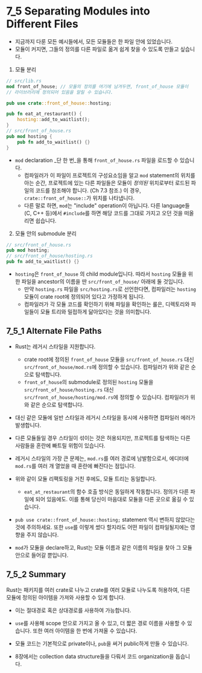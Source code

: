 # 7_5 Separating Modules into Different Files

- 지금까지 다룬 모든 예시들에서, 모든 모듈들은 한 파일 안에 있었습니다.
- 모듈이 커지면, 그들의 정의를 다른 파일로 옮겨 쉽게 찾을 수 있도록 만들고
    싶습니다.

1. 모듈 분리
```rust
// src/lib.rs
mod front_of_house; // 모듈의 정의를 여기에 남겨두면, front_of_house 모듈이
// 라이브러리에 정의되어 있음을 알릴 수 있습니다.

pub use crate::front_of_house::hosting;

pub fn eat_at_restaurant() {
    hosting::add_to_waitlist();
}
// src/front_of_house.rs
pub mod hosting {
    pub fn add_to_waitlist() {}
}
```
  - `mod` declaration _단 한 번_을 통해 `front_of_house.rs` 파일을 로드할 수
      있습니다.
    - 컴파일러가 이 파일이 프로젝트의 구성요소임을 알고 `mod` statement의 위치를
        아는 순간, 프로젝트에 있는 다른 파일들은 모듈이 _정의된_ 위치로부터
        로드된 파일의 코드를 참조해야 합니다. (Ch 7.3 참조.) 이 경우,
        `crate::front_of_house::`가 위치를 나타냅니다.
    - 다른 말로 하면, `mod`는 "include" operation이 아닙니다. 다른 language들
        (C, C++ 등)에서 `#include`를 하면 해당 코드를 그대로 가지고 오던 것을
        떠올리면 쉽습니다.

2. 모듈 안의 submodule 분리
```rust
// src/front_of_house.rs
pub mod hosting;
// src/front_of_house/hosting.rs
pub fn add_to_waitlist() {}
```
- `hosting`은 `front_of_house` 의 child module입니다. 따라서 `hosting` 모듈을
    위한 파일을 ancestor의 이름을 딴 `src/front_of_house/` 아래에 둘 것입니다.
  - 만약 `hosting.rs` 파일을 `src/hosting.rs`로 선언한다면, 컴파일러는 `hosting`
      모듈이 crate root에 정의되어 있다고 가정하게 됩니다.
  - 컴파일러가 각 모듈 코드를 확인하기 위해 파일을 확인하는 룰은, 디렉토리와
      파일들이 모듈 트리와 밀접하게 닮아있다는 것을 의미합니다.

## 7_5_1 Alternate File Paths

- Rust는 레거시 스타일을 지원합니다.
  - crate root에 정의된 `front_of_house` 모듈을 `src/front_of_house.rs` 대신
      `src/front_of_house/mod.rs`에 정의할 수 있습니다. 컴파일러가 위와 같은
      순으로 탐색합니다.
  - `front_of_house`의 submodule로 정의된 `hosting` 모듈을
      `src/front_of_house/hosting.rs` 대신 `src/front_of_house/hosting/mod.rs`에
      정의할 수 있습니다. 컴파일러가 위와 같은 순으로 탐색합니다.
- 대신 같은 모듈에 일반 스타일과 레거시 스타일을 동시에 사용하면 컴파일러 에러가 발생합니다.
- 다른 모듈들일 경우 스타일이 섞이는 것은 허용되지만, 프로젝트를 탐색하는 다른
    사람들을 혼란에 빠트릴 위험이 있습니다.
- 레거시 스타일의 가장 큰 문제는, `mod.rs`를 여러 경로에 남발함으로서, 에디터에
    `mod.rs`를 여러 개 열었을 때 혼란에 빠진다는 점입니다.

- 위와 같이 모듈 리팩토링을 거친 후에도, 모듈 트리는 동일합니다.
  - `eat_at_restaurant`의 함수 호출 방식은 동일하게 작동합니다. 정의가 다른
      파일에 되어 있음에도. 이를 통해 당신이 마음대로 모듈을 다른 곳으로 옮길 수
      있습니다.
- `pub use crate::front_of_house::hosting;` statement 역시 변하지 않았다는 것에
    주의하세요. 또한 `use`를 이렇게 썼다 할지라도 어떤 파일이 컴파일될지에는
    영향을 주지 않습니다.
- `mod`가 모듈을 declare하고, Rust는 모듈 이름과 같은 이름의 파일을 찾아 그 모듈
    안으로 들어갈 뿐입니다.

## 7_5_2 Summary
Rust는 패키지를 여러 crate로 나누고 crate를 여러 모듈로 나누도록 허용하여, 다른
모듈에 정의된 아이템을 가져와 사용할 수 있게 합니다.
- 이는 절대경로 혹은 상대경로를 사용하여 가능합니다.
- `use`를 사용해 scope 안으로 가지고 올 수 있고, 더 짧은 경로 이름을 사용할 수
    있습니다. 또한 여러 아이템을 한 번에 가져올 수 있습니다.
- 모듈 코드는 기본적으로 private이나, `pub`을 써거 public하게 만들 수 있습니다.

- 8장에서는 collection data structure들을 다뤄서 코드 organization을 돕습니다.
